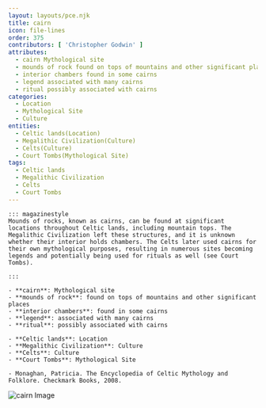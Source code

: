 ```yaml
---
layout: layouts/pce.njk
title: cairn
icon: file-lines
order: 375
contributors: [ 'Christopher Godwin' ]
attributes:
  - cairn Mythological site
  - mounds of rock found on tops of mountains and other significant places
  - interior chambers found in some cairns
  - legend associated with many cairns
  - ritual possibly associated with cairns
categories:
  - Location
  - Mythological Site
  - Culture
entities:
  - Celtic lands(Location)
  - Megalithic Civilization(Culture)
  - Celts(Culture)
  - Court Tombs(Mythological Site)
tags:
  - Celtic lands
  - Megalithic Civilization
  - Celts
  - Court Tombs
---
```

``` tab [group1:Info]
::: magazinestyle
Mounds of rocks, known as cairns, can be found at significant locations throughout Celtic lands, including mountain tops. The Megalithic Civilization left these structures, and it is unknown whether their interior holds chambers. The Celts later used cairns for their own mythological purposes, resulting in numerous sites becoming legends and potentially being used for rituals as well (see Court Tombs).

:::
```
``` tab [group1:Attributes]
- **cairn**: Mythological site
- **mounds of rock**: found on tops of mountains and other significant places
- **interior chambers**: found in some cairns
- **legend**: associated with many cairns
- **ritual**: possibly associated with cairns
```
``` tab [group1:Entities]
- **Celtic lands**: Location
- **Megalithic Civilization**: Culture
- **Celts**: Culture
- **Court Tombs**: Mythological Site
```
``` tab [group1:Sources]
- Monaghan, Patricia. The Encyclopedia of Celtic Mythology and Folklore. Checkmark Books, 2008.
```
![cairn Image](https://upload.wikimedia.org/wikipedia/commons/4/4a/Cairn_at_Garvera%2C_Surselva%2C_Graubuenden%2C_Switzerland.jpg)
